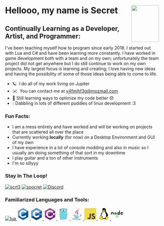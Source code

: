 # Hellooo, my name is Secret <img align="right" src="https://i.pinimg.com/originals/fa/31/be/fa31becbd037692b1d2a25b6779f10b0.gif" width="90" height="120">
## Continually Learning as a Developer, Artist, and Programmer:

I've been teaching myself how to program since early 2018. I started out with Lua and C# and have been learning more constantly. I have worked in game development both with a team and on my own; unfortunately the team project did not get anywhere but I do still continue to work on my own projects. My largest focus is learning and creating; I love having new ideas and having the possibility of some of those ideas being able to come to life.
- 🪐  I do all of my work living on Jupiter
- ✉️  You can contact me at [y4fmjhf3g@mozmail.com](mailto:y4fmjhf3g@mozmail.com)
- 🧠  Still learning ways to optimize my code better 😞
- 💧  Dabbling in lots of different puddles of linux development :3 
### Fun Facts:
- I am a mess entirely and have worked and will be working on projects that are scattered all over the place
- Currently working **locally** (for now) on a Desktop Environment and GUI of my own
- I have experience in a lot of console modding and also in music so I usually am doing something of that sort in my downtime
- I play guitar and a ton of other instruments
- I'm so sillyyy
  
<h3 align="left">Stay In The Loop!</h3>
<p align="left">
<a href="https://www.youtube.com/@scrt3" target="blank"><img align="center" src="https://raw.githubusercontent.com/rahuldkjain/github-profile-readme-generator/master/src/images/icons/Social/youtube.svg" alt="scrt3" height="30" width="40" /></a> <a href="https://www.twitch.tv/soocret" target="blank"><img align="center" src="https://raw.githubusercontent.com/rahuldkjain/github-profile-readme-generator/master/src/images/icons/Social/twitch.svg" alt="soocret" height="30" width="40" /></a> <a href="https://www.discord.gg/x4KTVY2hF4" target="blank"><img align="center" src="https://raw.githubusercontent.com/rahuldkjain/github-profile-readme-generator/master/src/images/icons/Social/discord.svg" alt="Discord" height="30" width="40" /></a>
</p>

<h3 align="left">Familiarized Languages and Tools:</h3>
<p align="left"> <a href="https://www.lua.org/"> <img src="https://upload.wikimedia.org/wikipedia/commons/thumb/c/cf/Lua-Logo.svg/2048px-Lua-Logo.svg.png" width="40" height="40" alt="lua"> </a> <a href="https://www.cprogramming.com/" target="_blank" rel="noreferrer"> <img src="https://raw.githubusercontent.com/devicons/devicon/master/icons/c/c-original.svg" alt="c" width="40" height="40"/> </a> <a href="https://www.w3schools.com/cpp/" target="_blank" rel="noreferrer"> <img src="https://raw.githubusercontent.com/devicons/devicon/master/icons/cplusplus/cplusplus-original.svg" alt="cplusplus" width="40" height="40"/> </a> <a href="https://www.w3schools.com/cs/" target="_blank" rel="noreferrer"> <img src="https://raw.githubusercontent.com/devicons/devicon/master/icons/csharp/csharp-original.svg" alt="csharp" width="40" height="40"/> </a> <a href="https://golang.org" target="_blank" rel="noreferrer"> <img src="https://raw.githubusercontent.com/devicons/devicon/master/icons/go/go-original.svg" alt="go" width="40" height="40"/> </a> <a href="https://www.java.com" target="_blank" rel="noreferrer"> <img src="https://raw.githubusercontent.com/devicons/devicon/master/icons/java/java-original.svg" alt="java" width="40" height="40"/> </a> <a href="https://developer.mozilla.org/en-US/docs/Web/JavaScript" target="_blank" rel="noreferrer"> <img src="https://raw.githubusercontent.com/devicons/devicon/master/icons/javascript/javascript-original.svg" alt="javascript" width="40" height="40"/> </a> <a href="https://www.linux.org/" target="_blank" rel="noreferrer"> <img src="https://raw.githubusercontent.com/devicons/devicon/master/icons/linux/linux-original.svg" alt="linux" width="40" height="40"/> </a> <a href="https://nodejs.org" target="_blank" rel="noreferrer"> <img src="https://raw.githubusercontent.com/devicons/devicon/master/icons/nodejs/nodejs-original-wordmark.svg" alt="nodejs" width="40" height="40"/> </a>  </p>


